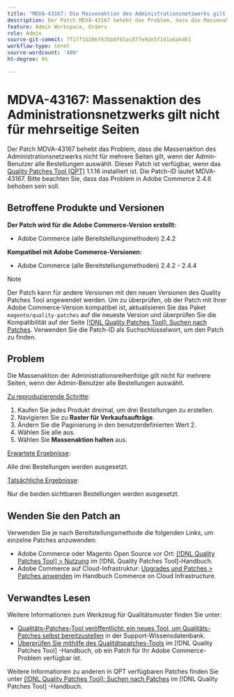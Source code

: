 ```yaml
---
title: "MDVA-43167: Die Massenaktion des Administrationsnetzwerks gilt nicht für mehrere Seiten."
description: Der Patch MDVA-43167 behebt das Problem, dass die Massenaktion des Administrationsnetzwerks nicht für mehrere Seiten gilt, wenn der Admin-Benutzer alle Bestellungen auswählt. Dieser Patch ist verfügbar, wenn das [Quality Patches Tool (QPT)](https://experienceleague.adobe.com/en/docs/commerce-knowledge-base/kb/announcements/commerce-announcements/magento-quality-patches-released-new-tool-to-self-serve-quality-patches) 1.1.16 installiert ist. Die Patch-ID lautet MDVA-43167. Bitte beachten Sie, dass das Problem in Adobe Commerce 2.4.6 behoben sein soll.
feature: Admin Workspace, Orders
role: Admin
source-git-commit: 7f17f1b286f635b8f65ac877e9de5f1d1a6a6461
workflow-type: tm+mt
source-wordcount: '409'
ht-degree: 0%

---
```


# MDVA-43167: Massenaktion des Administrationsnetzwerks gilt nicht für mehrseitige Seiten

Der Patch MDVA-43167 behebt das Problem, dass die Massenaktion des Administrationsnetzwerks nicht für mehrere Seiten gilt, wenn der Admin-Benutzer alle Bestellungen auswählt. Dieser Patch ist verfügbar, wenn das [Quality Patches Tool (QPT)](https://experienceleague.adobe.com/en/docs/commerce-knowledge-base/kb/announcements/commerce-announcements/magento-quality-patches-released-new-tool-to-self-serve-quality-patches) 1.1.16 installiert ist. Die Patch-ID lautet MDVA-43167. Bitte beachten Sie, dass das Problem in Adobe Commerce 2.4.6 behoben sein soll.

## Betroffene Produkte und Versionen

**Der Patch wird für die Adobe Commerce-Version erstellt:**

* Adobe Commerce (alle Bereitstellungsmethoden) 2.4.2

**Kompatibel mit Adobe Commerce-Versionen:**

* Adobe Commerce (alle Bereitstellungsmethoden) 2.4.2 - 2.4.4

>[!NOTE]
>
>Der Patch kann für andere Versionen mit den neuen Versionen des Quality Patches Tool angewendet werden. Um zu überprüfen, ob der Patch mit Ihrer Adobe Commerce-Version kompatibel ist, aktualisieren Sie das Paket `magento/quality-patches` auf die neueste Version und überprüfen Sie die Kompatibilität auf der Seite [[!DNL Quality Patches Tool]: Suchen nach Patches](https://experienceleague.adobe.com/en/docs/commerce-knowledge-base/kb/announcements/commerce-announcements/magento-quality-patches-released-new-tool-to-self-serve-quality-patches). Verwenden Sie die Patch-ID als Suchschlüsselwort, um den Patch zu finden.

## Problem

Die Massenaktion der Administrationsreihenfolge gilt nicht für mehrere Seiten, wenn der Admin-Benutzer alle Bestellungen auswählt.

<u>Zu reproduzierende Schritte</u>:

1. Kaufen Sie jedes Produkt dreimal, um drei Bestellungen zu erstellen.
1. Navigieren Sie zu **Raster für Verkaufsaufträge**.
1. Ändern Sie die Paginierung in den benutzerdefinierten Wert 2.
1. Wählen Sie alle aus.
1. Wählen Sie **Massenaktion halten** aus.

<u>Erwartete Ergebnisse</u>:

Alle drei Bestellungen werden ausgesetzt.

<u>Tatsächliche Ergebnisse</u>:

Nur die beiden sichtbaren Bestellungen werden ausgesetzt.

## Wenden Sie den Patch an

Verwenden Sie je nach Bereitstellungsmethode die folgenden Links, um einzelne Patches anzuwenden:

* Adobe Commerce oder Magento Open Source vor Ort: [[!DNL Quality Patches Tool] > Nutzung](/help/tools/quality-patches-tool/usage.md) im [!DNL Quality Patches Tool]-Handbuch.
* Adobe Commerce auf Cloud-Infrastruktur: [Upgrades und Patches > Patches anwenden](https://experienceleague.adobe.com/docs/commerce-cloud-service/user-guide/develop/upgrade/apply-patches.html) im Handbuch Commerce on Cloud Infrastructure.

## Verwandtes Lesen

Weitere Informationen zum Werkzeug für Qualitätsmuster finden Sie unter:

* [Qualitäts-Patches-Tool veröffentlicht: ein neues Tool, um Qualitäts-Patches selbst bereitzustellen](https://experienceleague.adobe.com/en/docs/commerce-knowledge-base/kb/announcements/commerce-announcements/magento-quality-patches-released-new-tool-to-self-serve-quality-patches) in der Support-Wissensdatenbank.
* [Überprüfen Sie mithilfe des Qualitätspatches-Tools](/help/tools/quality-patches-tool/patches-available-in-qpt/check-patch-for-magento-issue-with-magento-quality-patches.md) im [!DNL Quality Patches Tool] -Handbuch, ob ein Patch für Ihr Adobe Commerce-Problem verfügbar ist.

Weitere Informationen zu anderen in QPT verfügbaren Patches finden Sie unter [[!DNL Quality Patches Tool]: Suchen nach Patches](https://experienceleague.adobe.com/tools/commerce-quality-patches/index.html) im [!DNL Quality Patches Tool] -Handbuch.
